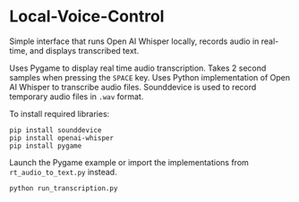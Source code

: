 # Local-Voice-Control
Simple interface that runs Open AI Whisper locally, records audio in real-time, and displays transcribed text. 

Uses Pygame to display real time audio transcription. Takes 2 second samples when pressing the `SPACE` key.
Uses Python implementation of Open AI Whisper to transcribe audio files. Sounddevice is used to record 
temporary audio files in `.wav` format.

To install required libraries:
```
pip install sounddevice
pip install openai-whisper
pip install pygame
```

Launch the Pygame example or import the implementations from `rt_audio_to_text.py` instead.
```
python run_transcription.py
```